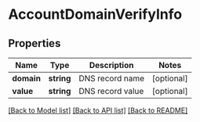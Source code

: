 # AccountDomainVerifyInfo

## Properties
Name | Type | Description | Notes
------------ | ------------- | ------------- | -------------
**domain** | **string** | DNS record name | [optional] 
**value** | **string** | DNS record value | [optional] 

[[Back to Model list]](../../README.md#documentation-for-models) [[Back to API list]](../../README.md#documentation-for-api-endpoints) [[Back to README]](../../README.md)

